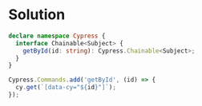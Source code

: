 # Solution

<!-- .slide: class="with-code" -->
```typescript
declare namespace Cypress {
  interface Chainable<Subject> {
    getById(id: string): Cypress.Chainable<Subject>;
  }
}
```
<!-- .element: class="big-code" -->

<!-- .slide: class="with-code" -->
```typescript
Cypress.Commands.add('getById', (id) => {
  cy.get(`[data-cy="${id}"]`);
});
```
<!-- .element: class="big-code" -->
